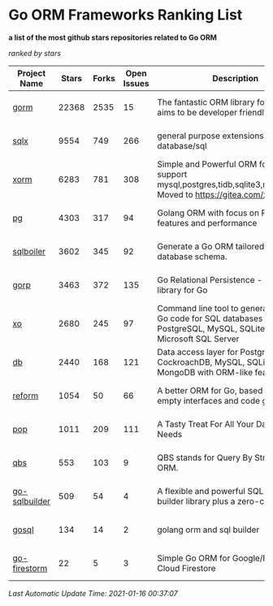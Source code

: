 Go ORM Frameworks Ranking List
==========

**a list of the most github stars repositories related to Go ORM**

*ranked by stars*

| Project Name | Stars | Forks | Open Issues | Description | Last Commit |
| ------------ | ----- | ----- | ----------- | ----------- | ----------- |
| [gorm](https://github.com/go-gorm/gorm) | 22368 | 2535 | 15 | The fantastic ORM library for Golang, aims to be developer friendly | 2021-01-15 09:15:59 |
| [sqlx](https://github.com/jmoiron/sqlx) | 9554 | 749 | 266 | general purpose extensions to golang's database/sql | 2020-11-20 16:26:52 |
| [xorm](https://github.com/go-xorm/xorm) | 6283 | 781 | 308 | Simple and Powerful ORM for Go, support mysql,postgres,tidb,sqlite3,mssql,oracle, Moved to https://gitea.com/xorm/xorm | 2019-10-15 07:03:49 |
| [pg](https://github.com/go-pg/pg) | 4303 | 317 | 94 | Golang ORM with focus on PostgreSQL features and performance | 2020-12-19 06:47:12 |
| [sqlboiler](https://github.com/volatiletech/sqlboiler) | 3602 | 345 | 92 | Generate a Go ORM tailored to your database schema. | 2020-12-16 20:55:15 |
| [gorp](https://github.com/go-gorp/gorp) | 3463 | 372 | 135 | Go Relational Persistence - an ORM-ish library for Go | 2019-10-26 21:47:07 |
| [xo](https://github.com/xo/xo) | 2680 | 245 | 97 | Command line tool to generate idiomatic Go code for SQL databases supporting PostgreSQL, MySQL, SQLite, Oracle, and Microsoft SQL Server | 2020-12-15 05:52:13 |
| [db](https://github.com/upper/db) | 2440 | 168 | 121 | Data access layer for PostgreSQL, CockroachDB, MySQL, SQLite and MongoDB with ORM-like features. | 2021-01-09 18:55:10 |
| [reform](https://github.com/go-reform/reform) | 1054 | 50 | 66 | A better ORM for Go, based on non-empty interfaces and code generation. | 2021-01-11 07:34:27 |
| [pop](https://github.com/gobuffalo/pop) | 1011 | 209 | 111 | A Tasty Treat For All Your Database Needs | 2020-10-20 06:24:26 |
| [qbs](https://github.com/coocood/qbs) | 553 | 103 | 9 | QBS stands for Query By Struct. A Go ORM. | 2017-04-18 01:16:07 |
| [go-sqlbuilder](https://github.com/huandu/go-sqlbuilder) | 509 | 54 | 4 | A flexible and powerful SQL string builder library plus a zero-config ORM. | 2020-12-26 16:07:02 |
| [gosql](https://github.com/rushteam/gosql) | 134 | 14 | 2 | golang orm and sql builder | 2020-11-22 00:57:55 |
| [go-firestorm](https://github.com/jschoedt/go-firestorm) | 22 | 5 | 3 | Simple Go ORM for Google/Firebase Cloud Firestore | 2020-07-07 16:31:05 |

*Last Automatic Update Time: 2021-01-16 00:37:07*